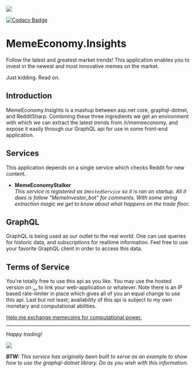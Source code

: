 ![](https://styles.redditmedia.com/t5_3gl3k/styles/bannerPositionedImage_3it9rpm9xab21.png)

[![Codacy Badge](https://api.codacy.com/project/badge/Grade/1d4f0422e86140949f0701f2ef2fb890)](https://www.codacy.com/app/corstian/MemeEconomy.Insights?utm_source=github.com&amp;utm_medium=referral&amp;utm_content=corstian/MemeEconomy.Insights&amp;utm_campaign=Badge_Grade)

# MemeEconomy.Insights

Follow the latest and greatest market trends! This application enables you to invest in the newest and most innovative memes on the market.

Just kidding. Read on.

## Introduction

MemeEconomy.Insights is a mashup between asp.net core, graphql-dotnet, and RedditSharp. Combining these three ingredients we get an environment with which we can extract the latest trends from /r/memeeconomy, and expose it easily through our GraphQL api for use in some front-end application.

## Services

This application depends on a single service which checks Reddit for new content.

  - **MemeEconomyStalker**  
  *This service is registered as `IHostedService` so it is ran on startup. All it does is follow "MemeInvestor_bot" for comments. With some string extraction magic we get to know about what happens on the trade floor.*

## GraphQL

GraphQL is being used as our outlet to the real world. One can use queries for historic data, and subscriptions for realtime information. Feel free to use your favorite GraphQL client in order to access this data.

## Terms of Service

You're totally free to use this api as you like. You may use the hosted version on [...]() to link your web-application or whatever. Note there is an IP based rate-limiter in place which gives all of you an equal change to use this api. Last but not least; availability of this api is subject to my own monetary and computational abilities.

[Help me exchange memecoins for computational power.](https://www.paypal.me/corstianboerman)

---

*Happy trading!*

![](https://media.giphy.com/media/94EQmVHkveNck/giphy.gif)

***BTW:** This service has originally been built to serve as an example to show how to use the graphql-dotnet library. Do as you wish with this information.*